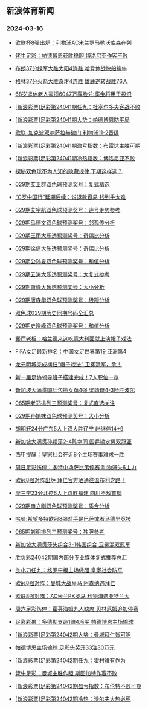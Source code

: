 ## 新浪体育新闻 
### 2024-03-16

+ [欧联杯8强出炉：利物浦AC米兰罗马勒沃库森在列](https://sports.sina.com.cn/g/pl/2024-03-15/doc-inankawy7049310.shtml)

+ [佬牛足彩：帕德博恩获胜稳胆 博洛尼亚作客不败](https://sports.sina.com.cn/l/2024-03-15/doc-inankies1941700.shtml)

+ [布朗37分绿军大胜太阳4连胜 哈登休战快船擒牛](https://sports.sina.com.cn/basketball/nba/2024-03-15/doc-inankies1966680.shtml)

+ [格林37分火箭大胜奇才4连胜 雄鹿逆转战胜76人](https://sports.sina.com.cn/basketball/nba/2024-03-15/doc-inankiet8745868.shtml)

+ [68岁退休老人豪揽6047万露脸兑:奖金将用于投资](https://sports.sina.com.cn/l/2024-03-15/doc-inankawz4823114.shtml)

+ [[新浪彩票]足彩第24041期任九：杜塞尔多夫客战不败](https://sports.sina.com.cn/l/2024-03-15/doc-inankawu2055959.shtml)

+ [[新浪彩票]足彩第24041期大势：帕德博恩防平局](https://sports.sina.com.cn/l/2024-03-15/doc-inankawy7049192.shtml)

+ [欧联-加克波双响萨拉赫破门 利物浦11-2晋级](https://sports.sina.com.cn/g/pl/2024-03-15/doc-inankawv8832642.shtml)

+ [[新浪彩票]足彩第24041期盈亏指数：布雷达主胜可期](https://sports.sina.com.cn/l/2024-03-15/doc-inankawz4832548.shtml)

+ [[新浪彩票]足彩第24041期冷热指数：博洛尼亚不败](https://sports.sina.com.cn/l/2024-03-15/doc-inankawu2049122.shtml)

+ [探秘双色球不为人知的隐藏规律 下期这样选？](https://sports.sina.com.cn/l/2024-03-15/doc-inankiex4755043.shtml)

+ [029期艾卫群双色球预测奖号：复式精选](https://sports.sina.com.cn/l/2024-03-15/doc-inanktup8569660.shtml)

+ [“C罗中国行”延期后续：说退款容易 钱到手太难](https://sports.sina.com.cn/china/2024-03-15/doc-inankiex4766429.shtml)

+ [029期艾宇航双色球预测奖号：连号走势参考](https://sports.sina.com.cn/l/2024-03-15/doc-inanktut4574234.shtml)

+ [029期马德文双色球预测奖号：邻孤传分析](https://sports.sina.com.cn/l/2024-03-15/doc-inanktus6793310.shtml)

+ [029期王雨大乐透预测奖号：奇偶比分析](https://sports.sina.com.cn/l/2024-03-15/doc-inanktup8562539.shtml)

+ [029期徐倩大乐透预测奖号：奇偶比分析](https://sports.sina.com.cn/l/2024-03-15/doc-inanktun1784798.shtml)

+ [029期公孙夏双色球预测奖号：和值分析](https://sports.sina.com.cn/l/2024-03-15/doc-inanktup8569402.shtml)

+ [029期云涛大乐透预测奖号：大复式参考](https://sports.sina.com.cn/l/2024-03-15/doc-inanktup8561312.shtml)

+ [029期萧峰大乐透预测奖号：大小分析](https://sports.sina.com.cn/l/2024-03-15/doc-inanktun1785586.shtml)

+ [029期唐森华双色球预测奖号：极距分析](https://sports.sina.com.cn/l/2024-03-15/doc-inanktun1794687.shtml)

+ [双色球029期历史同期号码全汇总](https://sports.sina.com.cn/l/2024-03-15/doc-inanktus6801585.shtml)

+ [029期史晓峰双色球预测奖号：和值分析](https://sports.sina.com.cn/l/2024-03-15/doc-inanktup8570715.shtml)

+ [餐厅老板：哈兰德来这吃意大利面就上演帽子戏法](https://sports.sina.com.cn/g/pl/2024-03-15/doc-inanmeki8385344.shtml)

+ [FIFA女足最新排名：中国女足世界第19 亚洲第4](https://sports.sina.com.cn/china/2024-03-15/doc-inanmeki8362710.shtml)

+ [龙元明城完成横扫“帽子戏法”  卫冕冠军，危！](https://sports.sina.com.cn/go/2024-03-15/doc-inanmksk6518226.shtml)

+ [新一届足协领导班子搭建完成！7人职位一览](https://sports.sina.com.cn/china/2024-03-15/doc-inanktut4558004.shtml)

+ [新加坡大满贯国乒包揽女单4强 梁靖崑4-3险胜波尔](https://sports.sina.com.cn/others/pingpang/2024-03-16/doc-inanmqyc8182708.shtml)

+ [065期老郑排列三预测奖号：复式直选关注](https://sports.sina.com.cn/l/2024-03-15/doc-inanktun1780527.shtml)

+ [029期孙娟妹双色球预测奖号：大小分析](https://sports.sina.com.cn/l/2024-03-15/doc-inanktun1793866.shtml)

+ [胡明轩24分广东5人上双大胜辽宁 赵继伟14+9](https://sports.sina.com.cn/basketball/cba/2024-03-15/doc-inanmksf8281452.shtml)

+ [新加坡大满贯孙颖莎2-4陈幸同 国乒锁定男双冠亚](https://sports.sina.com.cn/others/pingpang/2024-03-15/doc-inankyar4458154.shtml)

+ [西甲提醒：皇家社会在近8个主场赛事难求一胜](https://sports.sina.com.cn/l/2024-03-15/doc-inankpnv4646489.shtml)

+ [周日足彩伤停：多特中场萨比策停赛 利物浦失6主力](https://sports.sina.com.cn/l/2024-03-15/doc-inankiex4756767.shtml)

+ [欧冠8强对阵出炉 拜仁官方晒通往温布利之路！](https://sports.sina.com.cn/global/championsleague/2024-03-15/doc-inanmekp4403482.shtml)

+ [廖三宁23分北控6人上双胜福建 四川不敌首钢](https://sports.sina.com.cn/basketball/cba/2024-03-15/doc-inanmksk6522641.shtml)

+ [029期申立刚双色球预测奖号：质合分析](https://sports.sina.com.cn/l/2024-03-15/doc-inanktut4574434.shtml)

+ [哈曼:希望多特欧冠8强对手是巴萨或者马德里竞技](https://sports.sina.com.cn/global/germany/2024-03-15/doc-inanmeki8382948.shtml)

+ [065期刘明排列三预测奖号：独胆参考](https://sports.sina.com.cn/l/2024-03-15/doc-inanktup8556384.shtml)

+ [新加坡大满贯莎头组合3-1韩国组合 卫冕混双冠军](https://sports.sina.com.cn/others/pingpang/2024-03-15/doc-inanmekh1614779.shtml)

+ [胜负彩24042期国内部分专业媒体复式推荐总汇](https://sports.sina.com.cn/l/2024-03-15/doc-inankiex4739689.shtml)

+ [关小刀任九：格罗宁根主场做胆 皇家社会防平](https://sports.sina.com.cn/l/2024-03-15/doc-inankyaq6721616.shtml)

+ [欧冠8强对阵：曼城大战皇马 阿森纳遇拜仁](https://sports.sina.com.cn/global/championsleague/2024-03-16/doc-inannfvz3840481.shtml)

+ [欧联8强对阵：AC米兰PK罗马 利物浦遇亚特兰大](https://sports.sina.com.cn/g/pl/2024-03-16/doc-inannfvy6060213.shtml)

+ [周六足彩伤停：霍芬海姆九人缺席 贝林厄姆追加停赛](https://sports.sina.com.cn/l/2024-03-15/doc-inankyaq6714048.shtml)

+ [足彩彩果：多德勒支造1赔4冷平 帕德博恩主场输球](https://sports.sina.com.cn/l/2024-03-16/doc-inannncs0929340.shtml)

+ [[新浪彩票]足彩第24042期大势：曼城拜仁皆可胆](https://sports.sina.com.cn/l/2024-03-16/doc-inannfvz3844850.shtml)

+ [帕德博恩主场输球 足彩头奖开33注30万元](https://sports.sina.com.cn/l/2024-03-16/doc-inannncs0929340.shtml)

+ [[新浪彩票]足彩第24042期任九：霍村难有作为](https://sports.sina.com.cn/l/2024-03-16/doc-inannfvu1056508.shtml)

+ [佬牛足彩：曼城主胜作胆 斯图加特作客不败](https://sports.sina.com.cn/l/2024-03-16/doc-inannsmu5835392.shtml)

+ [[新浪彩票]足彩第24042期盈亏指数：布伦特不败可期](https://sports.sina.com.cn/l/2024-03-16/doc-inannfvu1056891.shtml)

+ [[新浪彩票]足彩第24042期冷热：沃尔夫大热必死](https://sports.sina.com.cn/l/2024-03-16/doc-inannsmq0824856.shtml)

